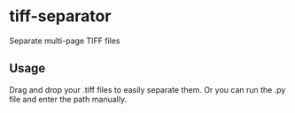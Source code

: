 # tiff-separator
Separate multi-page TIFF files
## Usage
Drag and drop your .tiff files to easily separate them. Or you can run the .py file and enter the path manually.
